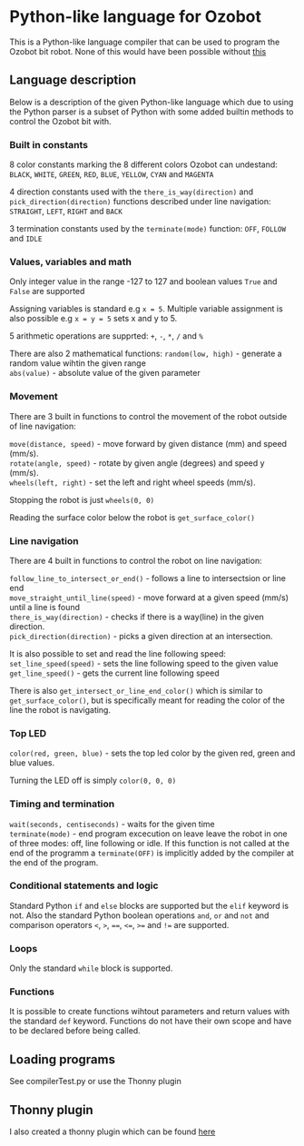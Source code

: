 # Python-like language for Ozobot

This is a Python-like language compiler that can be used to program the Ozobot bit robot.
None of this would have been possible without [this](https://github.com/AshleyF/ozobot)

## Language description
Below is a description of the given Python-like language which due to using the Python parser is a subset of Python with some added builtin methods to control the Ozobot bit with.

### Built in constants

8 color constants marking the 8 different colors Ozobot can undestand:
`BLACK`, `WHITE`, `GREEN`, `RED`, `BLUE`, `YELLOW`, `CYAN` and `MAGENTA`

4 direction constants used with the `there_is_way(direction)` and `pick_direction(direction)` functions described under line navigation:
`STRAIGHT`, `LEFT`, `RIGHT` and `BACK`

3 termination constants used by the `terminate(mode)` function:
`OFF`, `FOLLOW` and `IDLE`

### Values, variables and math

Only integer value in the range -127 to 127 and boolean values `True` and `False` are supported

Assigning variables is standard e.g `x = 5`. Multiple variable assignment is also possible e.g `x = y = 5` sets x and y to 5.

5 arithmetic operations are supprted: `+`, `-`, `*`, `/` and `%`

There are also 2 mathematical functions:
`random(low, high)` - generate a random value wihtin the given range  
`abs(value)` - absolute value of the given parameter

### Movement

There are 3 built in functions to control the movement of the robot outside of line navigation:

`move(distance, speed)` - move forward by given distance (mm) and speed (mm/s).  
`rotate(angle, speed)` - rotate by given angle (degrees) and speed y (mm/s).  
`wheels(left, right)` - set the left and right wheel speeds (mm/s).

Stopping the robot is just `wheels(0, 0)`

Reading the surface color below the robot is `get_surface_color()`

### Line navigation

There are 4 built in functions to control the robot on line navigation:

`follow_line_to_intersect_or_end()` - follows a line to intersectsion or line end  
`move_straight_until_line(speed)` - move forward at a given speed (mm/s) until a line is found  
`there_is_way(direction)` - checks if there is a way(line) in the given direction.  
`pick_direction(direction)` - picks a given direction at an intersection.

It is also possible to set and read the line following speed:
`set_line_speed(speed)` - sets the line following speed to the given value  
`get_line_speed()` - gets the current line following speed

There is also `get_intersect_or_line_end_color()` which is similar to `get_surface_color()`, but is specifically meant for reading the color of the line the robot is navigating.

### Top LED

`color(red, green, blue)` - sets the top led color by the given red, green and blue values.

Turning the LED off is simply `color(0, 0, 0)`

### Timing and termination

`wait(seconds, centiseconds)` - waits for the given time  
`terminate(mode)` - end program excecution on leave leave the robot in one of three modes: off, line following or idle. If this function is not called at the end of the programm a `terminate(OFF)` is implicitly added by the compiler at the end of the program.

### Conditional statements and logic

Standard Python `if` and `else` blocks are supported but the `elif` keyword is not.
Also the standard Python boolean operations `and`, `or` and `not` and comparison operators `<`, `>`, `==`, `<=`, `>=` and `!=` are supported.

### Loops

Only the standard `while` block is supported.

### Functions

It is possible to create functions wihtout parameters and return values with the standard `def` keyword.
Functions do not have their own scope and have to be declared before being called.

## Loading programs

See compilerTest.py or use the Thonny plugin

## Thonny plugin

I also created a thonny plugin which can be found [here](https://bitbucket.org/kaarel94/thonny-ozobot)
